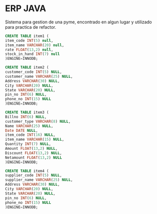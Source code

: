 # ERP JAVA
Sistema para gestion de una pyme, encontrado en algun lugar y utilizado para practica de refactor.


```sql
CREATE TABLE item1 (
item_code INT(5) null,
item_name VARCHAR(20) null,
rate FLOAT(13,2) null,
stock_in_hand INT(7) null
)ENGINE=INNODB;
```

```sql
CREATE TABLE item2 (
customer_code INT(5) NULL,
customer_name VARCHAR(25) NULL,
Address VARCHAR(30) NULL,
City VARCHAR(20) NULL,
State VARCHAR(20) NULL,
pin_no INT(6) NULL,
phone_no INT(15) NULL
)ENGINE=INNODB;
```

```sql
CREATE TABLE item3 (
Billno INT(6) NULL,
customer_type VARCHAR(8) NULL,
Name VARCHAR(25) NULL,
Date DATE NULL,
item_code INT(16) NULL,
item_name VARCHAR(15) NULL,
Quantity INT(7) NULL,
Amount FLOAT(13,2) NULL,
Discount FLOAT(13,2) NULL,
Netamount FLOAT(13,2) NULL
)ENGINE=INNODB;
```

```sql
CREATE TABLE item4 (
supplier_code INT(5) NULL,
supplier_name VARCHAR(25) NULL,
Address VARCHAR(30) NULL,
City VARCHAR(20) NULL,
State VARCHAR(20) NULL,
pin_no INT(6) NULL,
phone_no INT(15) NULL
)ENGINE=INNODB;
```
